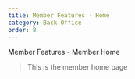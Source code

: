 ```yaml
---
title: Member Features - Home
category: Back Office
order: 8
---
```


Member Features - Member Home

> This is the member home page
